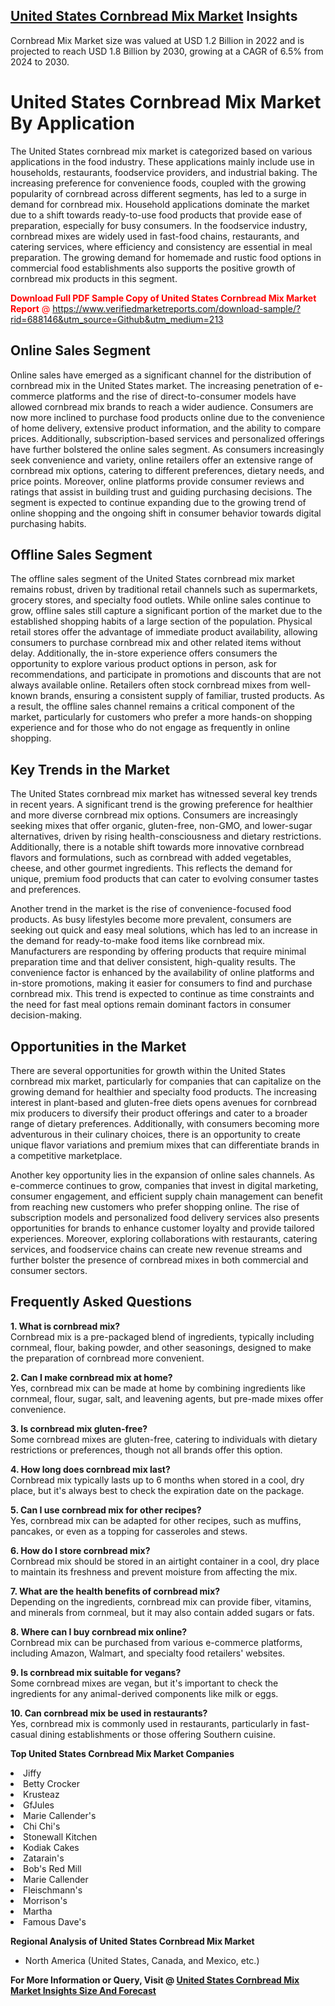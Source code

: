 <h2><a href="https://www.verifiedmarketreports.com/download-sample/?rid=688146&amp;utm_source=Github&amp;utm_medium=213" target="_blank">United States Cornbread Mix Market</a> Insights</h2><p>Cornbread Mix Market size was valued at USD 1.2 Billion in 2022 and is projected to reach USD 1.8 Billion by 2030, growing at a CAGR of 6.5% from 2024 to 2030.</p><p><div> <h1>United States Cornbread Mix Market By Application</h1> <p>The United States cornbread mix market is categorized based on various applications in the food industry. These applications mainly include use in households, restaurants, foodservice providers, and industrial baking. The increasing preference for convenience foods, coupled with the growing popularity of cornbread across different segments, has led to a surge in demand for cornbread mix. Household applications dominate the market due to a shift towards ready-to-use food products that provide ease of preparation, especially for busy consumers. In the foodservice industry, cornbread mixes are widely used in fast-food chains, restaurants, and catering services, where efficiency and consistency are essential in meal preparation. The growing demand for homemade and rustic food options in commercial food establishments also supports the positive growth of cornbread mix products in this segment. <p><span class=""><span style="color: #ff0000;"><strong>Download Full PDF Sample Copy of United States Cornbread Mix Market Report</strong> @ </span><a href="https://www.verifiedmarketreports.com/download-sample/?rid=688146&amp;utm_source=Github&amp;utm_medium=213" target="_blank">https://www.verifiedmarketreports.com/download-sample/?rid=688146&amp;utm_source=Github&amp;utm_medium=213</a></span></p></p> <h2>Online Sales Segment</h2> <p>Online sales have emerged as a significant channel for the distribution of cornbread mix in the United States market. The increasing penetration of e-commerce platforms and the rise of direct-to-consumer models have allowed cornbread mix brands to reach a wider audience. Consumers are now more inclined to purchase food products online due to the convenience of home delivery, extensive product information, and the ability to compare prices. Additionally, subscription-based services and personalized offerings have further bolstered the online sales segment. As consumers increasingly seek convenience and variety, online retailers offer an extensive range of cornbread mix options, catering to different preferences, dietary needs, and price points. Moreover, online platforms provide consumer reviews and ratings that assist in building trust and guiding purchasing decisions. The segment is expected to continue expanding due to the growing trend of online shopping and the ongoing shift in consumer behavior towards digital purchasing habits.</p> <h2>Offline Sales Segment</h2> <p>The offline sales segment of the United States cornbread mix market remains robust, driven by traditional retail channels such as supermarkets, grocery stores, and specialty food outlets. While online sales continue to grow, offline sales still capture a significant portion of the market due to the established shopping habits of a large section of the population. Physical retail stores offer the advantage of immediate product availability, allowing consumers to purchase cornbread mix and other related items without delay. Additionally, the in-store experience offers consumers the opportunity to explore various product options in person, ask for recommendations, and participate in promotions and discounts that are not always available online. Retailers often stock cornbread mixes from well-known brands, ensuring a consistent supply of familiar, trusted products. As a result, the offline sales channel remains a critical component of the market, particularly for customers who prefer a more hands-on shopping experience and for those who do not engage as frequently in online shopping.</p> <h2>Key Trends in the Market</h2> <p>The United States cornbread mix market has witnessed several key trends in recent years. A significant trend is the growing preference for healthier and more diverse cornbread mix options. Consumers are increasingly seeking mixes that offer organic, gluten-free, non-GMO, and lower-sugar alternatives, driven by rising health-consciousness and dietary restrictions. Additionally, there is a notable shift towards more innovative cornbread flavors and formulations, such as cornbread with added vegetables, cheese, and other gourmet ingredients. This reflects the demand for unique, premium food products that can cater to evolving consumer tastes and preferences.</p> <p>Another trend in the market is the rise of convenience-focused food products. As busy lifestyles become more prevalent, consumers are seeking out quick and easy meal solutions, which has led to an increase in the demand for ready-to-make food items like cornbread mix. Manufacturers are responding by offering products that require minimal preparation time and that deliver consistent, high-quality results. The convenience factor is enhanced by the availability of online platforms and in-store promotions, making it easier for consumers to find and purchase cornbread mix. This trend is expected to continue as time constraints and the need for fast meal options remain dominant factors in consumer decision-making.</p> <h2>Opportunities in the Market</h2> <p>There are several opportunities for growth within the United States cornbread mix market, particularly for companies that can capitalize on the growing demand for healthier and specialty food products. The increasing interest in plant-based and gluten-free diets opens avenues for cornbread mix producers to diversify their product offerings and cater to a broader range of dietary preferences. Additionally, with consumers becoming more adventurous in their culinary choices, there is an opportunity to create unique flavor variations and premium mixes that can differentiate brands in a competitive marketplace.</p> <p>Another key opportunity lies in the expansion of online sales channels. As e-commerce continues to grow, companies that invest in digital marketing, consumer engagement, and efficient supply chain management can benefit from reaching new customers who prefer shopping online. The rise of subscription models and personalized food delivery services also presents opportunities for brands to enhance customer loyalty and provide tailored experiences. Moreover, exploring collaborations with restaurants, catering services, and foodservice chains can create new revenue streams and further bolster the presence of cornbread mixes in both commercial and consumer sectors.</p> <h2>Frequently Asked Questions</h2> <p><strong>1. What is cornbread mix?</strong><br> Cornbread mix is a pre-packaged blend of ingredients, typically including cornmeal, flour, baking powder, and other seasonings, designed to make the preparation of cornbread more convenient.</p> <p><strong>2. Can I make cornbread mix at home?</strong><br> Yes, cornbread mix can be made at home by combining ingredients like cornmeal, flour, sugar, salt, and leavening agents, but pre-made mixes offer convenience.</p> <p><strong>3. Is cornbread mix gluten-free?</strong><br> Some cornbread mixes are gluten-free, catering to individuals with dietary restrictions or preferences, though not all brands offer this option.</p> <p><strong>4. How long does cornbread mix last?</strong><br> Cornbread mix typically lasts up to 6 months when stored in a cool, dry place, but it's always best to check the expiration date on the package.</p> <p><strong>5. Can I use cornbread mix for other recipes?</strong><br> Yes, cornbread mix can be adapted for other recipes, such as muffins, pancakes, or even as a topping for casseroles and stews.</p> <p><strong>6. How do I store cornbread mix?</strong><br> Cornbread mix should be stored in an airtight container in a cool, dry place to maintain its freshness and prevent moisture from affecting the mix.</p> <p><strong>7. What are the health benefits of cornbread mix?</strong><br> Depending on the ingredients, cornbread mix can provide fiber, vitamins, and minerals from cornmeal, but it may also contain added sugars or fats.</p> <p><strong>8. Where can I buy cornbread mix online?</strong><br> Cornbread mix can be purchased from various e-commerce platforms, including Amazon, Walmart, and specialty food retailers' websites.</p> <p><strong>9. Is cornbread mix suitable for vegans?</strong><br> Some cornbread mixes are vegan, but it's important to check the ingredients for any animal-derived components like milk or eggs.</p> <p><strong>10. Can cornbread mix be used in restaurants?</strong><br> Yes, cornbread mix is commonly used in restaurants, particularly in fast-casual dining establishments or those offering Southern cuisine.</p></div></p><p><strong>Top United States Cornbread Mix Market Companies</strong></p><div data-test-id=""><p><li>Jiffy</li><li> Betty Crocker</li><li> Krusteaz</li><li> GfJules</li><li> Marie Callender's</li><li> Chi Chi's</li><li> Stonewall Kitchen</li><li> Kodiak Cakes</li><li> Zatarain's</li><li> Bob's Red Mill</li><li> Marie Callender</li><li> Fleischmann's</li><li> Morrison's</li><li> Martha</li><li> Famous Dave's</li></p><div><strong>Regional Analysis of&nbsp;United States Cornbread Mix Market</strong></div><ul><li dir="ltr"><p dir="ltr">North America&nbsp;(United States, Canada, and Mexico, etc.)</p></li></ul><p><strong>For More Information or Query, Visit @&nbsp;</strong><strong><a href="https://www.verifiedmarketreports.com/product/cornbread-mix-market/?utm_source=Github&amp;utm_medium=213" target="_blank">United States Cornbread Mix Market Insights Size And Forecast</a></strong></p></div>
